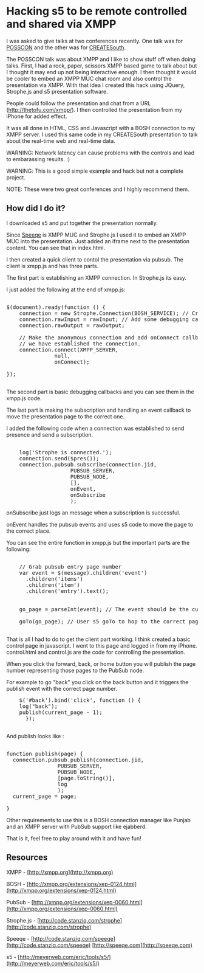 <h1>Hacking s5 to be remote controlled and shared via XMPP</h1>

I was asked to give talks at two conferences recently. One talk was for
[POSSCON](http://posscon.org) and the other was for [CREATESouth](http://createsouth.org). 

The POSSCON talk was about XMPP and I like to show stuff off when doing talks. 
First, I had a rock, paper, scissors XMPP based game to talk about but I 
thought it may end up not being interactive enough. I then thought it would be 
cooler to embed an XMPP MUC chat room and also control the presentation via 
XMPP. With that idea I created this hack using JQuery, Strophe.js and s5 
presentation software. 

People could follow the presentation and chat from a URL (http://thetofu.com/xmpp/). I then controlled the presentation from my iPhone for added effect.

It was all done in HTML, CSS and Javascript with a BOSH connection to my XMPP
server. I used this same code in my CREATESouth presentation to talk about the
real-time web and real-time data. 

WARNING: Network latency can cause problems with the controls and lead to 
embarassing results. :) 

WARNING: This is a good simple example and hack but not a complete project. 

NOTE: These were two great conferences and I highly recommend them.

<h2>How did I do it?</h2>

I downloaded s5 and put together the presentation normally. 

Since [Speeqe](http://speeqe.com) is XMPP MUC and Strophe.js I used it to embed 
an XMPP MUC into the presentation. Just added an iframe next to the presentation
content. You can see that in index.html.

I then created a quick client to contol the presentation via pubsub. The 
client is xmpp.js and has three parts.

The first part is establishing an XMPP connection. In Strophe.js its easy.

I just added the following at the end of xmpp.js:

<pre>

$(document).ready(function () {
    connection = new Strophe.Connection(BOSH_SERVICE); // Create connection
    connection.rawInput = rawInput; // Add some debugging callbacks
    connection.rawOutput = rawOutput;

    // Make the anonymous connection and add onConnect callback for when 
    // we have established the connection.
    connection.connect(XMPP_SERVER,
		       null,
		       onConnect);
  
});

</pre>


The second part is basic debugging callbacks and you can see them in the xmpp.js
code.

The last part is making the subscription and handling an event callback to move
the presentation page to the correct one. 

I added the following code when a connection was established to send presence 
and send a subscription.

<pre>

	log('Strophe is connected.');
	connection.send($pres());
	connection.pubsub.subscribe(connection.jid,
				    PUBSUB_SERVER,
				    PUBSUB_NODE,
				    [],
				    onEvent,
				    onSubscribe
				    );
</pre>

onSubscribe just logs an message when a subscription is successful. 

onEvent handles the pubsub events and uses s5 code to move the page to the
correct place.

You can see the entire function in xmpp.js but the important parts are the
following:

<pre>

    // Grab pubsub entry page number
    var event = $(message).children('event')
      .children('items')
      .children('item')
      .children('entry').text();


    go_page = parseInt(event); // The event should be the current page #

    goTo(go_page); // User s5 goTo to hop to the correct page.

</pre>

That is all I had to do to get the client part working. I think created a basic
control page in javascript. I went to this page and logged in from my iPhone.
control.html and control.js are the code for controlling the presentation.

When you click the forward, back, or home button you will publish the page 
number representing those pages to the PubSub node.


For example to go "back" you click on the back button and it triggers the 
publish event with the correct page number.

<pre>
    $('#back').bind('click', function () {
	log("back");
	publish(current_page - 1);
      });

</pre>

And publish looks like :

<pre>

function publish(page) {
  connection.pubsub.publish(connection.jid,
			    PUBSUB_SERVER,
			    PUBSUB_NODE,
			    [page.toString()],
			    log
			    );
  current_page = page;
  
}
</pre>


Other requirements to use this is a BOSH connection manager like Punjab and an 
XMPP server with PubSub support like ejabberd. 

That is it, feel free to play around with it and have fun! 

<h2>Resources</h2>

XMPP - [http://xmpp.org](http://xmpp.org)

BOSH - [http://xmpp.org/extensions/xep-0124.html](http://xmpp.org/extensions/xep-0124.html)

PubSub - [http://xmpp.org/extensions/xep-0060.html](http://xmpp.org/extensions/xep-0060.html)

Strophe.js - [http://code.stanziq.com/strophe](http://code.stanziq.com/strophe)

Speeqe - [http://code.stanziq.com/speeqe](http://code.stanziq.com/speeqe)
[http://speeqe.com](http://speeqe.com)

s5 - [http://meyerweb.com/eric/tools/s5/](http://meyerweb.com/eric/tools/s5/)

